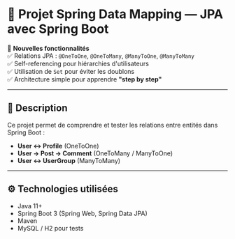 # 🚀 Projet Spring Data Mapping — JPA avec Spring Boot


🌟 **Nouvelles fonctionnalités**  
✅ Relations JPA : `@OneToOne`, `@OneToMany`, `@ManyToOne`, `@ManyToMany`  
✅ Self-referencing pour hiérarchies d'utilisateurs  
✅ Utilisation de `Set` pour éviter les doublons  
✅ Architecture simple pour apprendre **"step by step"**

---


## 📌 Description

Ce projet permet de comprendre et tester les relations entre entités dans Spring Boot :  
- **User ↔ Profile** (OneToOne)  
- **User → Post → Comment** (OneToMany / ManyToOne)  
- **User ↔ UserGroup** (ManyToMany)  

---


## ⚙️ Technologies utilisées

- Java 11+  
- Spring Boot 3 (Spring Web, Spring Data JPA)  
- Maven  
- MySQL / H2 pour tests  
